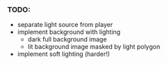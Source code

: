 ### TODO:
- separate light source from player
- implement background with lighting
  - dark full background image
  - lit background image masked by light polygon
- implement soft lighting (harder!)
